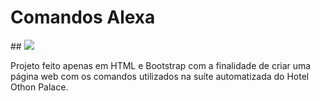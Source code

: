 <h1>Comandos Alexa</h1>
##
<img src="http://img.shields.io/static/v1?label=STATUS&message=EM%20DESENVOLVIMENTO&color=GREEN&style=for-the-badge"/>

<p>Projeto feito apenas em HTML e Bootstrap com a finalidade de criar uma página web com os comandos utilizados na suíte automatizada do Hotel Othon Palace.</p>
